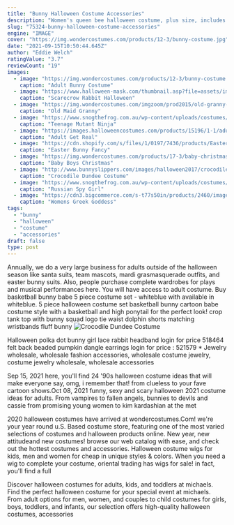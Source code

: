 ```yaml
---
title: "Bunny Halloween Costume Accessories"
description: "Women's queen bee halloween costume, plus size, includes tunic, headband, wings. $26.99.  Doctor and nurse costume accessories. California costume collections accessories. Women's dress costumes. Bunny cosplay in women's costumes. Ginger spice costume. Pilot costume."
slug: "75324-bunny-halloween-costume-accessories"
engine: "IMAGE"
cover: "https://img.wondercostumes.com/products/12-3/bunny-costume.jpg"
date: "2021-09-15T10:50:44.645Z"
author: "Eddie Welch"
ratingValue: "3.7"
reviewCount: "19"
images:
  - image: "https://img.wondercostumes.com/products/12-3/bunny-costume.jpg"
    caption: "Adult Bunny Costume"
  - image: "https://www.halloween-mask.com/thumbnail.asp?file=assets/images/mor20/scarecrow_rabbit_mcsc003a_mor.jpg&maxx=500&maxy=0"
    caption: "Scarecrow Rabbit Halloween"
  - image: "https://img.wondercostumes.com/imgzoom/prod2015/old-granny-girls-costume.jpg"
    caption: "Old Maid Granny"
  - image: "https://www.snogthefrog.com.au/wp-content/uploads/costumes/teenage_mutant_ninja_turtles_costume_adult_2.jpg"
    caption: "Teenage Mutant Ninja"
  - image: "https://images.halloweencostumes.com/products/15196/1-1/adult-get-real-apple-costume.jpg"
    caption: "Adult Get Real"
  - image: "https://cdn.shopify.com/s/files/1/0197/7436/products/Easter_Bunny_Fancy_Dress_Adult_White_Rabbit_Animal_Costume_Bunny_Hood_1200x1200.jpg?v=1530271072"
    caption: "Easter Bunny Fancy"
  - image: "https://img.wondercostumes.com/products/17-3/baby-christmas-story-bunny-costume.jpg"
    caption: "Baby Boys Christmas"
  - image: "http://www.bunnyslippers.com/images/halloween2017/crocodile-dundee-1.jpg"
    caption: "Crocodile Dundee Costume"
  - image: "https://www.snogthefrog.com.au/wp-content/uploads/costumes/national-dress-russian-spy-female.jpg"
    caption: "Russian Spy Girl"
  - image: "https://cdn3.bigcommerce.com/s-t77s50in/products/2460/images/7974/10113_full__25851.1499989677.595.700.jpg?c=2"
    caption: "Womens Greek Goddess"
tags:
  - "bunny"
  - "halloween"
  - "costume"
  - "accessories"
draft: false
type: post
---
```


Annually, we do a very large business for adults outside of the halloween season like santa suits, team mascots, mardi grasmasquerade outfits, and easter bunny suits. Also, people purchase complete wardrobes for plays and musical performances here. You will have access to adult costume. Buy basketball bunny babe 5 piece costume set - whiteblue with available in whiteblue. 5 piece halloween costume set basketball bunny cartoon babe costume style with a basketball and high ponytail for the perfect look! crop tank top with bunny squad logo tie waist dolphin shorts matching wristbands fluff bunny
![Crocodile Dundee Costume](http://www.bunnyslippers.com/images/halloween2017/crocodile-dundee-1.jpg "Crocodile Dundee Costume")

Halloween polka dot bunny girl lace rabbit headband login for price 518464 felt back beaded pumpkin dangle earrings login for price : 521579 *  Jewelry wholesale, wholesale fashion accessories, wholesale costume jewelry, costume jewelry wholesale, wholesale accessories
<!--inArticleAds-->

<!--galleryOne-->

Sep 15, 2021 here, you'll find 24 '90s halloween costume ideas that will make everyone say, omg, i remember that! from clueless to your fave cartoon shows.Oct 08, 2021 funny, sexy and scary halloween 2021 costume ideas for adults. From vampires to fallen angels, bunnies to devils and cassie from promising young women to kim kardashian at the met
<!--inArticleAds-->

<!--galleryTwo-->

2020 halloween costumes have arrived at wondercostumes.Com! we're your year round u.S. Based costume store, featuring one of the most varied selections of costumes and halloween products online. New year, new attitudeand new costumes! browse our web catalog with ease, and check out the hottest costumes and accessories. Halloween costume wigs for kids, men and women for cheap in unique styles & colors. When you need a wig to complete your costume, oriental trading has wigs for sale! in fact, you'll find a full
<!--galleryThree-->

Discover halloween costumes for adults, kids, and toddlers at michaels. Find the perfect halloween costume for your special event at michaels. From adult options for men, women, and couples to child costumes for girls, boys, toddlers, and infants, our selection offers high-quality halloween costumes, accessories